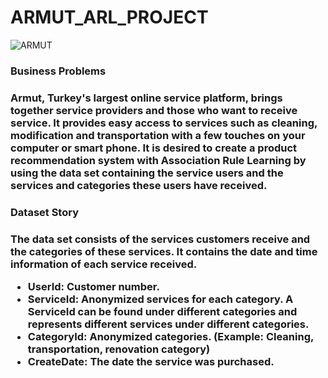 # ARMUT_ARL_PROJECT


![ARMUT](https://github.com/Merttcoskun/ARMUT_ARL_PROJECT/assets/111244707/00707a9f-7d69-4b20-b97b-41706f27bc4f)


<h3> Business Problems <h3>

Armut, Turkey's largest online service platform, brings together service providers and those who want to receive service. It provides easy access to services such as cleaning, modification and transportation with a few touches on your computer or smart phone. It is desired to create a product recommendation system with Association Rule Learning by using the data set containing the service users and the services and categories these users have received.



<h3> Dataset Story <h3>

The data set consists of the services customers receive and the categories of these services. It contains the date and time information of each service received.



- **UserId**: Customer number.
- **ServiceId**: Anonymized services for each category. A ServiceId can be found under different categories and represents different services under different categories.
- **CategoryId**: Anonymized categories. (Example: Cleaning, transportation, renovation category)
- **CreateDate**: The date the service was purchased.
